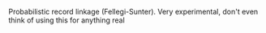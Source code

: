 Probabilistic record linkage (Fellegi-Sunter). Very experimental, don't even think of using this for anything real
